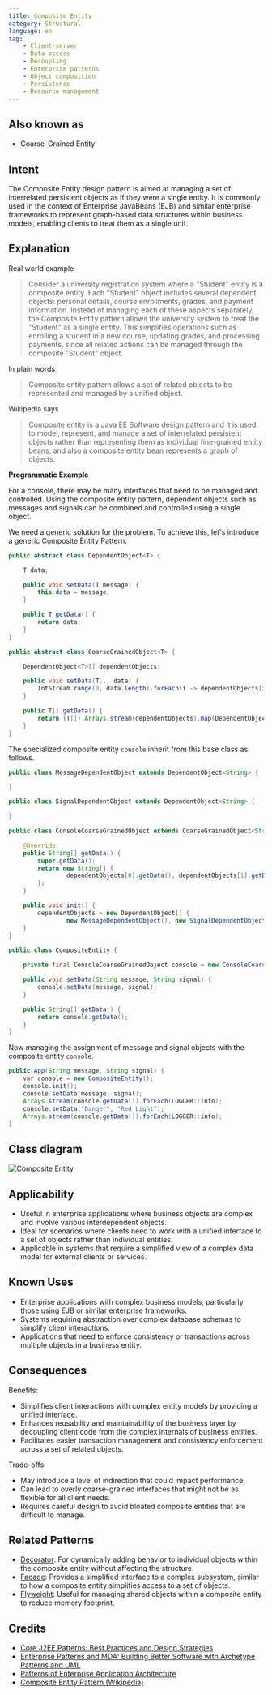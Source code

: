```yaml
---
title: Composite Entity
category: Structural
language: en
tag:
    - Client-server
    - Data access
    - Decoupling
    - Enterprise patterns
    - Object composition
    - Persistence
    - Resource management
---
```


## Also known as

* Coarse-Grained Entity

## Intent

The Composite Entity design pattern is aimed at managing a set of interrelated persistent objects as if they were a single entity. It is commonly used in the context of Enterprise JavaBeans (EJB) and similar enterprise frameworks to represent graph-based data structures within business models, enabling clients to treat them as a single unit.

## Explanation

Real world example

> Consider a university registration system where a "Student" entity is a composite entity. Each "Student" object includes several dependent objects: personal details, course enrollments, grades, and payment information. Instead of managing each of these aspects separately, the Composite Entity pattern allows the university system to treat the "Student" as a single entity. This simplifies operations such as enrolling a student in a new course, updating grades, and processing payments, since all related actions can be managed through the composite "Student" object.

In plain words

> Composite entity pattern allows a set of related objects to be represented and managed by a unified object.

Wikipedia says

> Composite entity is a Java EE Software design pattern and it is used to model, represent, and manage a set of interrelated persistent objects rather than representing them as individual fine-grained entity beans, and also a composite entity bean represents a graph of objects.

**Programmatic Example**

For a console, there may be many interfaces that need to be managed and controlled. Using the composite entity pattern, dependent objects such as messages and signals can be combined and controlled using a single object.

We need a generic solution for the problem. To achieve this, let's introduce a generic Composite Entity Pattern.

```java
public abstract class DependentObject<T> {

    T data;

    public void setData(T message) {
        this.data = message;
    }

    public T getData() {
        return data;
    }
}

public abstract class CoarseGrainedObject<T> {

    DependentObject<T>[] dependentObjects;

    public void setData(T... data) {
        IntStream.range(0, data.length).forEach(i -> dependentObjects[i].setData(data[i]));
    }

    public T[] getData() {
        return (T[]) Arrays.stream(dependentObjects).map(DependentObject::getData).toArray();
    }
}

```

The specialized composite entity `console` inherit from this base class as follows.

```java
public class MessageDependentObject extends DependentObject<String> {

}

public class SignalDependentObject extends DependentObject<String> {

}

public class ConsoleCoarseGrainedObject extends CoarseGrainedObject<String> {

    @Override
    public String[] getData() {
        super.getData();
        return new String[] {
                dependentObjects[0].getData(), dependentObjects[1].getData()
        };
    }

    public void init() {
        dependentObjects = new DependentObject[] {
                new MessageDependentObject(), new SignalDependentObject()};
    }
}

public class CompositeEntity {

    private final ConsoleCoarseGrainedObject console = new ConsoleCoarseGrainedObject();

    public void setData(String message, String signal) {
        console.setData(message, signal);
    }

    public String[] getData() {
        return console.getData();
    }
}
```

Now managing the assignment of message and signal objects with the composite entity `console`.

```java
public App(String message, String signal) {
    var console = new CompositeEntity();
    console.init();
    console.setData(message, signal);
    Arrays.stream(console.getData()).forEach(LOGGER::info);
    console.setData("Danger", "Red Light");
    Arrays.stream(console.getData()).forEach(LOGGER::info);
}
```

## Class diagram

![Composite Entity](./etc/composite_entity.urm.png "Composite Entity")

## Applicability

* Useful in enterprise applications where business objects are complex and involve various interdependent objects.
* Ideal for scenarios where clients need to work with a unified interface to a set of objects rather than individual entities.
* Applicable in systems that require a simplified view of a complex data model for external clients or services.

## Known Uses

* Enterprise applications with complex business models, particularly those using EJB or similar enterprise frameworks.
* Systems requiring abstraction over complex database schemas to simplify client interactions.
* Applications that need to enforce consistency or transactions across multiple objects in a business entity.

## Consequences

Benefits:

* Simplifies client interactions with complex entity models by providing a unified interface.
* Enhances reusability and maintainability of the business layer by decoupling client code from the complex internals of business entities.
* Facilitates easier transaction management and consistency enforcement across a set of related objects.

Trade-offs:

* May introduce a level of indirection that could impact performance.
* Can lead to overly coarse-grained interfaces that might not be as flexible for all client needs.
* Requires careful design to avoid bloated composite entities that are difficult to manage.

## Related Patterns

* [Decorator](https://java-design-patterns.com/patterns/decorator/): For dynamically adding behavior to individual objects within the composite entity without affecting the structure.
* [Facade](https://java-design-patterns.com/patterns/facade/): Provides a simplified interface to a complex subsystem, similar to how a composite entity simplifies access to a set of objects.
* [Flyweight](https://java-design-patterns.com/patterns/flyweight/): Useful for managing shared objects within a composite entity to reduce memory footprint.

## Credits

* [Core J2EE Patterns: Best Practices and Design Strategies](https://amzn.to/4cAbDap)
* [Enterprise Patterns and MDA: Building Better Software with Archetype Patterns and UML](https://amzn.to/49mslqS)
* [Patterns of Enterprise Application Architecture](https://amzn.to/3xjKdpe)
* [Composite Entity Pattern (Wikipedia)](https://en.wikipedia.org/wiki/Composite_entity_pattern)
